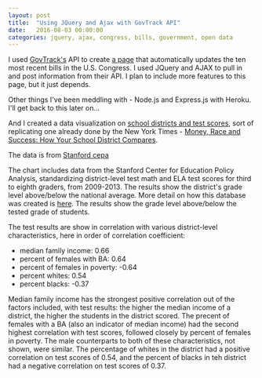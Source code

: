 ```yaml
---
layout: post
title:  "Using JQuery and Ajax with GovTrack API"
date:   2016-08-03 00:00:00
categories: jquery, ajax, congress, bills, government, open data
---
```


I used [GovTrack's](http://www.govtrack.us) API to create [a page](http://www.khasachi.com/congressbills) that automatically updates the ten most recent bills in the U.S. Congress. I used JQuery and AJAX to pull in and post information from their API. I plan to include more features to this page, but it just depends. 

Other things I've been meddling with - Node.js and Express.js with Heroku. I'll get back to this later on...

And I created a data visualization on [school districts and test scores](http://bl.ocks.org/nadinesk/0cd8447e563cdb3be8aa62a6cca80e22), sort of replicating one already done by the New York Times - [Money, Race and Success: How Your School District Compares](http://www.nytimes.com/interactive/2016/04/29/upshot/money-race-and-success-how-your-school-district-compares.html?smid=tw-share). 

The data is from [Stanford cepa](https://cepa.stanford.edu/seda/data-archive)

The chart includes data from the Stanford Center for Education Policy Analysis, standardizing district-level test math and ELA test scores for third to eighth graders, from 2009-2013. The results show the district's grade level above/below the national average. More detail on how this database was created is [here](https://cepa.stanford.edu/sites/default/files/wp16-09-v201604.pdf). The results show the grade level above/below the tested grade of students. 

The test results are show in correlation with various district-level characteristics, here in order of correlation coefficient: 

* median family income: 0.66
* percent of females with BA: 0.64
* percent of females in poverty: -0.64
* percent whites: 0.54
* percent blacks: -0.37

Median family income has the strongest positive correlation out of the factors included, with test results: the higher the median income of a district, the higher the students in the district scored. The precent of females with a BA (also an indicator of median income) had the second highest correlation with test scores, followed closely by percent of females in poverty. The male counterparts to both of these characteristics, not shown, were similar. The percentage of whites in the district had a positive correlation on test scores of 0.54, and the percent of blacks in teh district had a negative correlation on test scores of 0.37. 


